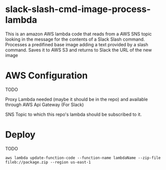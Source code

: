 # slack-slash-cmd-image-process-lambda
This is an amazon AWS lambda code that reads from a AWS SNS topic looking  in the message for the contents of a Slack Slash command. 
Processes a predifined base image adding a text provided by a slash command. 
Saves it to AWS S3 and returns to Slack the URL of the new image
# AWS Configuration
TODO

Proxy Lambda needed (maybe it should be in the repo) and available through AWS Api Gateway (For Slack)

SNS Topic to which this repo's lambda should be subscribed to it.
# Deploy
TODO
```
aws lambda update-function-code --function-name lambdaName --zip-file fileb://package.zip --region us-east-1
```
